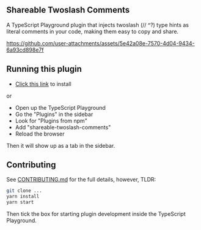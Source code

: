 ## Shareable Twoslash Comments

A TypeScript Playground plugin that injects twoslash (// ^?) type hints as literal comments in your code, making them easy to copy and share.

https://github.com/user-attachments/assets/5e42a08e-7570-4d04-9434-6a93cd898e7f

## Running this plugin

- [Click this link](https://www.typescriptlang.org/play?install-plugin=shareable-twoslash-comments) to install

or

- Open up the TypeScript Playground
- Go the "Plugins" in the sidebar
- Look for "Plugins from npm"
- Add "shareable-twoslash-comments"
- Reload the browser

Then it will show up as a tab in the sidebar.

## Contributing

See [CONTRIBUTING.md](./CONTRIBUTING.md) for the full details, however, TLDR:

```sh
git clone ...
yarn install
yarn start
```

Then tick the box for starting plugin development inside the TypeScript Playground.
